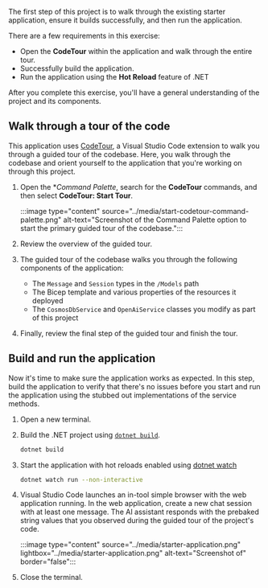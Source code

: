 The first step of this project is to walk through the existing starter application, ensure it builds successfully, and then run the application.

There are a few requirements in this exercise:

- Open the **CodeTour** within the application and walk through the entire tour.
- Successfully build the application.
- Run the application using the **Hot Reload** feature of .NET

After you complete this exercise, you'll have a general understanding of the project and its components.

## Walk through a tour of the code

This application uses [CodeTour](https://github.com/microsoft/codetour), a Visual Studio Code extension to walk you through a guided tour of the codebase. Here, you walk through the codebase and orient yourself to the application that you're working on through this project.

1. Open the **Command Palette*, search for the **CodeTour** commands, and then select **CodeTour: Start Tour**.

    :::image type="content" source="../media/start-codetour-command-palette.png" alt-text="Screenshot of the Command Palette option to start the primary guided tour of the codebase.":::

1. Review the overview of the guided tour.

1. The guided tour of the codebase walks you through the following components of the application:

    - The `Message` and `Session` types in the `/Models` path
    - The Bicep template and various properties of the resources it deployed
    - The `CosmosDbService` and `OpenAiService` classes you modify as part of this project

1. Finally, review the final step of the guided tour and finish the tour.

## Build and run the application

Now it's time to make sure the application works as expected. In this step, build the application to verify that there's no issues before you start and run the application using the stubbed out implementations of the service methods.

1. Open a new terminal.

1. Build the .NET project using [`dotnet build`](/dotnet/core/tools/dotnet-build).

    ```bash
    dotnet build
    ```

1. Start the application with hot reloads enabled using [dotnet watch](/dotnet/core/tools/dotnet-watch)

    ```bash
    dotnet watch run --non-interactive
    ```

1. Visual Studio Code launches an in-tool simple browser with the web application running. In the web application, create a new chat session with at least one message. The AI assistant responds with the prebaked string values that you observed during the guided tour of the project's code.

    :::image type="content" source="../media/starter-application.png" lightbox="../media/starter-application.png" alt-text="Screenshot of" border="false":::

1. Close the terminal.
